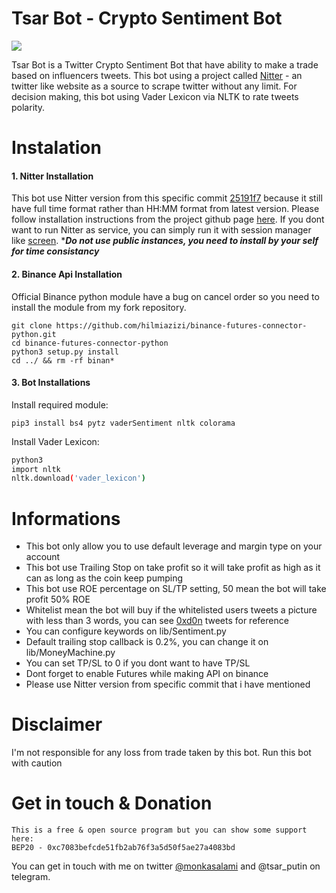 # Tsar Bot - Crypto Sentiment Bot
![](https://i.ibb.co/3vfVwXs/asd.jpg)

Tsar Bot is a Twitter Crypto Sentiment Bot that have ability to make a trade based on influencers tweets. This bot using a project called [Nitter](https://github.com/zedeus/nitter "Nitter") - an twitter like website as a source to scrape twitter without any limit. For decision making, this bot using Vader Lexicon via NLTK to rate tweets polarity.

# Instalation
#### 1. Nitter Installation
This bot use Nitter version from this specific commit [25191f7](https://github.com/zedeus/nitter/commit/25191f7c40efaa563d098092d04d6290affe28ba "25191f7")  because it still have full time format rather than HH:MM format from latest version. Please follow installation instructions from the project github page [here](https://github.com/zedeus/nitter "here"). If you dont want to run Nitter as service, you can simply run it with session manager like [screen](https://linuxize.com/post/how-to-use-linux-screen/ "screen").
****Do not use public instances, you need to install by your self for time consistancy***


#### 2. Binance Api Installation
Official Binance python module have a bug on cancel order so you need to install the module from my fork repository.


    git clone https://github.com/hilmiazizi/binance-futures-connector-python.git
    cd binance-futures-connector-python
    python3 setup.py install
    cd ../ && rm -rf binan*
    
#### 3. Bot Installations
Install required module:


    pip3 install bs4 pytz vaderSentiment nltk colorama

Install Vader Lexicon:
```bash
python3
import nltk
nltk.download('vader_lexicon')
```
# Informations
- This bot only allow you to use default leverage and margin type on your account
- This bot use Trailing Stop on take profit so it will take profit as high as it can as long as the coin keep pumping
- This bot use ROE percentage on SL/TP setting, 50 mean the bot will take profit 50% ROE
- Whitelist mean the bot will buy if the whitelisted users tweets a picture with less than 3 words, you can see [0xd0n](https://twitter.com/0xd0n/status/1483795095451324422 "0xd0n") tweets for reference
- You can configure keywords on lib/Sentiment.py
- Default trailing stop callback is 0.2%, you can change it on lib/MoneyMachine.py
- You can set TP/SL to 0 if you dont want to have TP/SL
- Dont forget to enable Futures while making API on binance
- Please use Nitter version from specific commit that i  have mentioned

# Disclaimer
I'm not responsible for any loss from trade taken by this bot. Run this bot with caution

# Get in touch & Donation


    This is a free & open source program but you can show some support here:
    BEP20 - 0xc7083befcde51fb2ab76f3a5d50f5ae27a4083bd
You can get in touch with me on twitter [@monkasalami](https://twitter.com/monkasalami "@monkasalami") and @tsar_putin on telegram.

